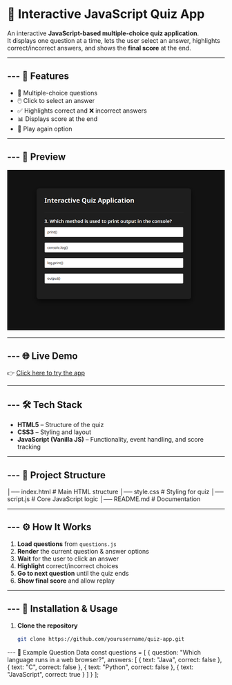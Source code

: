 # 📝 Interactive JavaScript Quiz App

An interactive **JavaScript-based multiple-choice quiz application**.  
It displays one question at a time, lets the user select an answer, highlights correct/incorrect answers, and shows the **final score** at the end.

---

## --- 📌 Features
- 🎯 Multiple-choice questions  
- 🖱️ Click to select an answer  
- ✅ Highlights correct and ❌ incorrect answers  
- 📊 Displays score at the end  
- 🔄 Play again option  

---

## --- 📸 Preview
<!-- Add your own screenshot -->
![Quiz App Screenshot](./screening.png)

---

## --- 🌐 Live Demo
👉 [Click here to try the app](https://interactivequix.netlify.app/)

---

## --- 🛠️ Tech Stack
- **HTML5** – Structure of the quiz  
- **CSS3** – Styling and layout  
- **JavaScript (Vanilla JS)** – Functionality, event handling, and score tracking  

---

## --- 📂 Project Structure
│── index.html # Main HTML structure
│── style.css # Styling for quiz
│── script.js # Core JavaScript logic
│── README.md # Documentation


---

## --- ⚙️ How It Works
1. **Load questions** from `questions.js`  
2. **Render** the current question & answer options  
3. **Wait** for the user to click an answer  
4. **Highlight** correct/incorrect choices  
5. **Go to next question** until the quiz ends  
6. **Show final score** and allow replay  

---

## --- 🚀 Installation & Usage
1. **Clone the repository**
   ```bash
   git clone https://github.com/yourusername/quiz-app.git


--- 📝 Example Question Data
const questions = [
  {
    question: "Which language runs in a web browser?",
    answers: [
      { text: "Java", correct: false },
      { text: "C", correct: false },
      { text: "Python", correct: false },
      { text: "JavaScript", correct: true }
    ]
  }
];
